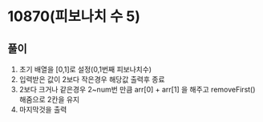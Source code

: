 
# 10870(피보나치 수 5)


## 풀이

1. 초기 배열을 [0,1]로 설정(0,1번째 피보나치수)
2. 입력받은 값이 2보다 작은경우 해당값 출력후 종료
3. 2보다 크거나 같은경우 2~num번 만큼 arr[0] + arr[1] 을 해주고 removeFirst() 해줌으로 2칸을 유지
4. 마지막것을 출력
